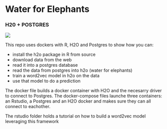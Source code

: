 # Water for Elephants

### H20 + POSTGRES

![](https://upload.wikimedia.org/wikipedia/commons/thumb/0/07/Elephant_in_water_KalyanVarma.Cat3elephant.jpg/640px-Elephant_in_water_KalyanVarma.Cat3elephant.jpg)

This repo uses dockers with R, H2O and Postgres to show how you can:

* install the h2o package in R from source
* download data from the web
* read it into a postgres database
* read the data from postgres into h2o (water for elephants)
* train a word2vec model in h2o on the data
* use that model to do a prediction

The docker file builds a docker container with H2O and the necesarry driver to connect to Postgres.
The docker-compose files launche three containers: an Rstudio, a Postgres and an H2O docker and makes sure they can all connect to eachother.

The rstudio folder holds a tutorial on how to build a word2vec model leveraging this framework